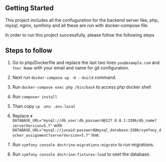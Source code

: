 ## Getting Started

This project includes all the confuguration for the backend server like, php, mysql, nginx, symfony and all these are run with docker-compose file.

In order to run this project successfully, please follow the following steps

## Steps to follow

1. Go to php/Dockerfile and replace the last two lines `you@example.com` and `Your Name` with
   your email and name for git configuration.

2. Next run `docker-compose up -d --build` command.

3. Run `docker-compose exec php /bin/bash` to access php docker shell

4. Run `composer install`

5. Than copy `cp .env .env.local`

6. Replace `# DATABASE_URL="mysql://db_user:db_password@127.0.0.1:3306/db_name?serverVersion=5.7"` with `DATABASE_URL="mysql://junaid:password@mysql_database:3306/symfony_docker_assignment?serverVersion=5.7"` line.

7. Run `symfony console doctrine:migrations:migrate` to run migrations.

8. Run `symfony console doctrine:fixtures:load` to seet the database.
